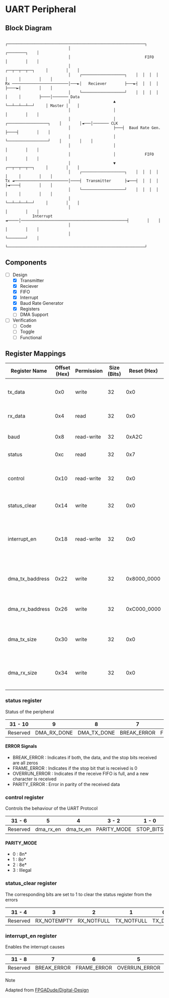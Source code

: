 # UART Peripheral
## Block Diagram

```
                            ┌─────────────────────────────────────────────────────────────┐            
                            │                                               ┌────────┐    │            
                            │                                 FIFO          │        │    │            
                            │                             ┌──┬──┬──┬──┐     │        │    │            
                            │    ┌───────────────────┐    │  │  │  │  │     │        │    │            
Rx ─────────────────────────│───►│   Reciever        ├───►┤  │  │  │  ├────►┤        │    │            
                            │    └───────────────────┘    │  │  │  │  │     │        ├────│─────── Data
                            │                   ▲         └──┴──┴──┴──┘     │ Master │    │            
                            │                   │                           │        │    │            
                            │                   │   ┌──────────────────┐    │        │◄───│─────── CLK 
                            │                   ├───┤  Baud Rate Gen.  ├────┤        │    │            
                            │                   │   └──────────────────┘    │        │    │            
                            │                   │                           │        │    │            
                            │                   │             FIFO          │        │    │            
                            │                   ▼         ┌──┬──┬──┬──┐     │        │    │            
                            │    ┌───────────────────┐    │  │  │  │  │     │        │    │            
Tx ◄────────────────────────│────┤  Transmitter      ├◄───┤  │  │  │  ├◄────┤        │    │            
                            │    └───────────────────┘    │  │  │  │  │     │        │    │            
                            │                             └──┴──┴──┴──┘     │        │    │            
                            │                                               │        │    │            
            Interrupt ◄─────│───────────────────────────────────────────────┤        │    │            
                            │                                               │        │    │            
                            │                                               └────────┘    │            
                            └─────────────────────────────────────────────────────────────┘            
```

## Components
- [ ] Design
  - [x] Transmitter
  - [x] Reciever
  - [x] FIFO
  - [x] Interrupt
  - [x] Baud Rate Generator
  - [x] Registers
  - [ ] DMA Support
- [ ] Verification
  - [ ] Code
  - [ ] Toggle
  - [ ] Functional

## Register Mappings

| Register Name   | Offset (Hex) | Permission | Size (Bits) | Reset (Hex) | Description                                                                     |
| --------------- | ------------ | ---------- | ----------- | ----------- | ------------------------------------------------------------------------------- |
| tx_data         | 0x0          | write      | 32          | 0x0         | Holds data that needs to be sent over UART                                      |
| rx_data         | 0x4          | read       | 32          | 0x0         | Hold data that is received over the UART                                        |
| baud            | 0x8          | read-write | 32          | 0xA2C       | Controls the baud-value of the UART                                             |
| status          | 0xc          | read       | 32          | 0x7         | Holds various status fields                                                     |
| control         | 0x10         | read-write | 32          | 0x0         | Various control fields to manipulate communication parameters                   |
| status_clear    | 0x14         | write      | 32          | 0x0         | Register to clear various status bits                                           |
| interrupt_en    | 0x18         | read-write | 32          | 0x0         | Controls which status bit events should raise an interrupt from the UART module |
| dma_tx_baddress | 0x22         | write      | 32          | 0x8000_0000 | Register for base address in memory to fetch tx data from                       |
| dma_rx_baddress | 0x26         | write      | 32          | 0xC000_0000 | Register for base address in memory to store rx data to                         |
| dma_tx_size     | 0x30         | write      | 32          | 0x0         | Size of the data to be taken from memory for transmission                       |
| dma_rx_size     | 0x34         | write      | 32          | 0x0         | Size of the data to be stored in memory after receiving                         |

### status register
Status of the peripheral

| 31 - 10  | 9           | 8           | 7           | 6           | 5             | 4            | 3           | 2          | 1          | 0       |
| -------- | ----------- | ----------- | ----------- | ----------- | ------------- | ------------ | ----------- | ---------- | ---------- | ------- |
| Reserved | DMA_RX_DONE | DMA_TX_DONE | BREAK_ERROR | FRAME_ERROR | OVERRUN_ERROR | PARITY_ERROR | RX_NOTEMPTY | RX_NOTFULL | TX_NOTFULL | TX_DONE |

#### ERROR Signals
- BREAK_ERROR : Indicates if both, the data, and the stop bits received are all zeros
- FRAME_ERROR : Indicates if the stop bit that is received is 0
- OVERRUN_ERROR : Indicates if the receive FIFO is full, and a new character is received
- PARITY_ERROR : Error in parity of the received data

### control register
Controls the behaviour of the UART Protocol

| 31 - 6   | 5         | 4         | 3 - 2       | 1 - 0     |
| -------- | --------- | --------- | ----------- | --------- |
| Reserved | dma_rx_en | dma_tx_en | PARITY_MODE | STOP_BITS |

#### PARITY_MODE
- 0 : 8n*
- 1 : 8o*
- 2 : 8e*
- 3 : Illegal

### status_clear register
The corresponding bits are set to 1 to clear the status register from the errors

| 31 - 4   | 3           | 2          | 1          | 0       |
| -------- | ----------- | ---------- | ---------- | ------- |
| Reserved | RX_NOTEMPTY | RX_NOTFULL | TX_NOTFULL | TX_DONE |

### interrupt_en register
Enables the interrupt causes

| 31 - 8   | 7           | 6           | 5             | 4            | 3           | 2          | 1          | 0       |
| -------- | ----------- | ----------- | ------------- | ------------ | ----------- | ---------- | ---------- | ------- |
| Reserved | BREAK_ERROR | FRAME_ERROR | OVERRUN_ERROR | PARITY_ERROR | RX_NOTEMPTY | RX_NOTFULL | TX_NOTFULL | TX_DONE |


> [!NOTE]
> Adapted from [FPGADude/Digital-Design](https://github.com/FPGADude/Digital-Design/tree/4cb93eeaba434eb02c2e200060921fe0e5aebf03/FPGA%20Projects/UART)
